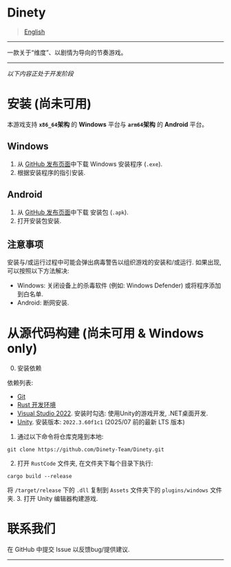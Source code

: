 # Dinety 
> [English](./README.md)
---

一款关于“维度”、以剧情为导向的节奏游戏。

---

*以下内容正处于开发阶段*

# 安装 (尚未可用)

本游戏支持 **`x86_64`架构** 的 **Windows** 平台与 **`arm64`架构** 的 **Android** 平台。

## Windows

1. 从 [GitHub 发布页面](https://github.com/Dinety-Team/Dinety/releases/)中下载 Windows 安装程序 (`.exe`).
2. 根据安装程序的指引安装.

## Android

1. 从 [GitHub 发布页面](https://github.com/Dinety-Team/Dinety/releases/)中下载 安装包 (`.apk`).
2. 打开安装包安装.

## 注意事项

安装与/或运行过程中可能会弹出病毒警告以组织游戏的安装和/或运行. 如果出现, 可以按照以下方法解决: 
- Windows: 关闭设备上的杀毒软件 (例如: Windows Defender) 或将程序添加到白名单.
- Android: 断网安装.

# 从源代码构建 (尚未可用 & Windows only)

0. 安装依赖

依赖列表: 
- [Git](https://git-scm.com/)
- [Rust 开发环境](https://www.rust-lang.org/zh-CN/tools/install)
- [Visual Studio 2022](https://visualstudio.microsoft.com/zh-hans/). 安装时勾选: 使用Unity的游戏开发, .NET桌面开发.
- [Unity](https://unity.com/cn/unity-hub). 安装版本: `2022.3.60f1c1` (2025/07 前的最新 LTS 版本)

1. 通过以下命令将仓库克隆到本地:
```
git clone https://github.com/Dinety-Team/Dinety.git
```
2. 打开 `RustCode` 文件夹, 在文件夹下每个目录下执行: 
```
cargo build --release
```
将 `/target/release` 下的 `.dll` 复制到 `Assets` 文件夹下的 `plugins/windows` 文件夹.
3. 打开 Unity 编辑器构建游戏.

# 联系我们

在 GitHub 中提交 Issue 以反馈bug/提供建议.

---


